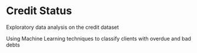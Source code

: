 # Credit Status

Exploratory data analysis on the credit dataset

Using Machine Learning techniques to classify clients with overdue and bad debts

